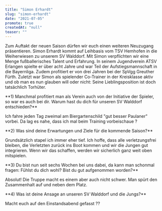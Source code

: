 ```yaml
---
title: "Simon Erhardt"
slug: "simon-erhardt"
date: "2021-07-05"
promote: true
createdAt: "null"
teaser: ""
---
```

<p class="MsoNoSpacing">Zum Auftakt der neuen Saison dürfen wir euch einen weiteren Neuzugang präsentieren. Simon Erhardt kommt auf Leihbasis vom TSV Hemhofen in die Weiherwiesen zu unserem SV Walddorf. Mit Simon verpflichten wir eine Menge fußballerisches Talent und Erfahrung. In seinem Jugendverein ATSV Erlangen spielte er über acht Jahre und war Teil der Aufstiegsmannschaft in die Bayernliga. Zudem profitiert er von drei Jahren bei der SpVgg Greuther Fürth. Zuletzt war Simon als spielender Co-Trainer in der Kreisklasse aktiv und ob man es nun glauben will oder nicht: Seine Lieblingsposition ist doch tatsächlich Torhüter.


<p class="MsoNoSpacing"> 


<p class="MsoNoSpacing">**1) Manchmal profitiert man als Verein auch von der Initiative der Spieler, so war es auch bei dir. Warum hast du dich für unseren SV Walddorf entschieden?**


<p class="MsoNoSpacing">Ich fahre jeden Tag zweimal am Biergartenschild "gut besser Paulaner" vorbei. Da lag es nahe, dass ich mal beim Training vorbeischaue ?


<p class="MsoNoSpacing"> 


<p class="MsoNoSpacing">**2) Was sind deine Erwartungen und Ziele für die kommende Saison?**


<p class="MsoNoSpacing">Grundsätzlich stapel ich immer eher tief. Ich hoffe, dass alle verletzungsfrei bleiben, die Verletzten zurück ins Boot kommen und wir die Jungen gut integrieren. Wenn wir das schaffen, werden wir sicherlich ganz weit oben mitspielen.


<p class="MsoNoSpacing"> 


<p class="MsoNoSpacing">**3) Du bist nun seit sechs Wochen bei uns dabei, da kann man schonmal fragen: Fühlst du dich wohl? Bist du gut aufgenommen worden?**


<p class="MsoNoSpacing">Absolut! Die Truppe macht es einem aber auch nicht schwer. Man spürt den Zusammenhalt auf und neben dem Platz.


<p class="MsoNoSpacing"> 


<p class="MsoNoSpacing">**4) Was ist deine Ansage an unseren SV Walddorf und die Jungs?**


<p class="MsoNoSpacing">Macht euch auf den Einstandsabend gefasst ??


<p class="MsoNoSpacing"> 


<p class="MsoNoSpacing">

 
